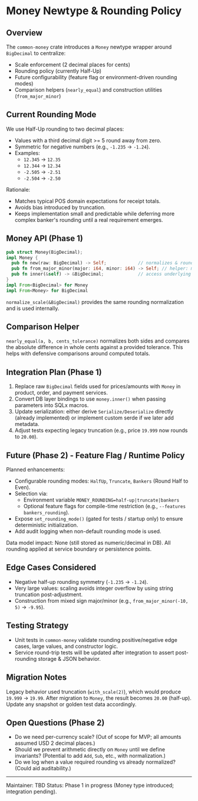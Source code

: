 # Money Newtype & Rounding Policy

## Overview

The `common-money` crate introduces a `Money` newtype wrapper around `BigDecimal` to centralize:

- Scale enforcement (2 decimal places for cents)
- Rounding policy (currently Half-Up)
- Future configurability (feature flag or environment-driven rounding modes)
- Comparison helpers (`nearly_equal`) and construction utilities (`from_major_minor`)

## Current Rounding Mode

We use Half-Up rounding to two decimal places:

- Values with a third decimal digit >= 5 round away from zero.
- Symmetric for negative numbers (e.g., `-1.235` -> `-1.24`).
- Examples:
  - `12.345` -> `12.35`
  - `12.344` -> `12.34`
  - `-2.505` -> `-2.51`
  - `-2.504` -> `-2.50`

Rationale:

- Matches typical POS domain expectations for receipt totals.
- Avoids bias introduced by truncation.
- Keeps implementation small and predictable while deferring more complex banker's rounding until a real requirement emerges.

## Money API (Phase 1)

```rust
pub struct Money(BigDecimal);
impl Money {
  pub fn new(raw: BigDecimal) -> Self;            // normalizes & rounds to scale 2
  pub fn from_major_minor(major: i64, minor: i64) -> Self; // helper: major dollars + minor cents
  pub fn inner(&self) -> &BigDecimal;             // access underlying value
}
impl From<BigDecimal> for Money
impl From<Money> for BigDecimal
```

`normalize_scale(&BigDecimal)` provides the same rounding normalization and is used internally.

## Comparison Helper

`nearly_equal(a, b, cents_tolerance)` normalizes both sides and compares the absolute difference in whole cents against a provided tolerance. This helps with defensive comparisons around computed totals.

## Integration Plan (Phase 1)

1. Replace raw `BigDecimal` fields used for prices/amounts with `Money` in product, order, and payment services.
2. Convert DB layer bindings to use `money.inner()` when passing parameters into SQLx macros.
3. Update serialization: either derive `Serialize/Deserialize` directly (already implemented) or implement custom serde if we later add metadata.
4. Adjust tests expecting legacy truncation (e.g., price `19.999` now rounds to `20.00`).

## Future (Phase 2) - Feature Flag / Runtime Policy

Planned enhancements:

- Configurable rounding modes: `HalfUp`, `Truncate`, `Bankers` (Round Half to Even).
- Selection via:
  - Environment variable `MONEY_ROUNDING=half-up|truncate|bankers`
  - Optional feature flags for compile-time restriction (e.g., `--features bankers_rounding`).
- Expose `set_rounding_mode()` (gated for tests / startup only) to ensure deterministic initialization.
- Add audit logging when non-default rounding mode is used.

Data model impact: None (still stored as numeric/decimal in DB). All rounding applied at service boundary or persistence points.

## Edge Cases Considered

- Negative half-up rounding symmetry (`-1.235` -> `-1.24`).
- Very large values: scaling avoids integer overflow by using string truncation post-adjustment.
- Construction from mixed sign major/minor (e.g., `from_major_minor(-10, 5)` -> `-9.95`).

## Testing Strategy

- Unit tests in `common-money` validate rounding positive/negative edge cases, large values, and constructor logic.
- Service round-trip tests will be updated after integration to assert post-rounding storage & JSON behavior.

## Migration Notes

Legacy behavior used truncation (`with_scale(2)`), which would produce `19.999` -> `19.99`. After migration to `Money`, the result becomes `20.00` (half-up). Update any snapshot or golden test data accordingly.

## Open Questions (Phase 2)

- Do we need per-currency scale? (Out of scope for MVP; all amounts assumed USD 2 decimal places.)
- Should we prevent arithmetic directly on `Money` until we define invariants? (Potential to add `Add`, `Sub`, etc., with normalization.)
- Do we log when a value required rounding vs already normalized? (Could aid auditability.)

---

Maintainer: TBD
Status: Phase 1 in progress (Money type introduced; integration pending).
